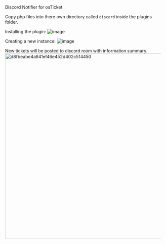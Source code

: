 Discord Notifier for osTicket

Copy php files into there own directory called `discord` inside the plugins folder.

Installing the plugin:
![image](https://github.com/user-attachments/assets/3bad3e2c-6ce3-4009-ab14-d3055a572871)

Creating a new instance:
![image](https://github.com/user-attachments/assets/e5fa94ae-93d8-4dc6-af26-51efad92a80d)

New tickets will be posted to discord room with information summary.
<img width="600" alt="d8fbeabe4a941ef46e452d402c514450" src="https://github.com/user-attachments/assets/e4f70687-8882-4286-9dd6-60a0cdd9adf6" />
